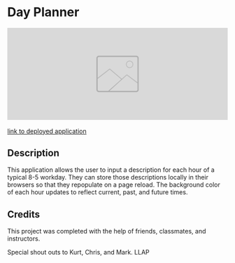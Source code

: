 # Day Planner

![Animated image of deployed application](assets/images/placeholder.png)

[link to deployed application](http://matthewxgoad.github.io/day-planner/)

## Description

This application allows the user to input a description for each hour of a typical 8-5 workday. They can store those descriptions locally in their browsers so that they repopulate on a page reload. The background color of each hour updates to reflect current, past, and future times. 

## Credits

This project was completed with the help of friends, classmates, and instructors. 

Special shout outs to Kurt, Chris, and Mark. LLAP